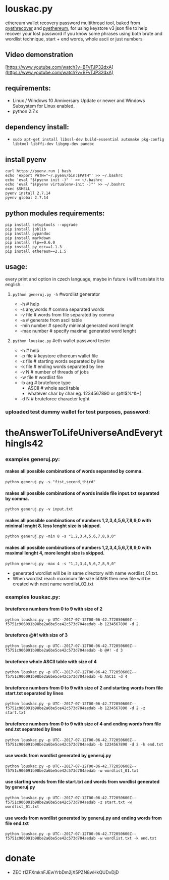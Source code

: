# louskac.py
ethereum wallet recovery password multithread tool, baked from [pyethrecover](https://github.com/burjorjee/pyethrecover) and [pyethereum](https://github.com/ethereum/pyethereum), for using keystore v3 json file to help recover your lost password if you know some phrases using both brute and wordlist technique, start + end words, whole ascii or just numbers

## Video demonstration
[https://www.youtube.com/watch?v=BFvTJP32dxA](https://www.youtube.com/watch?v=BFvTJP32dxA)

## requirements:
- Linux / Windows 10 Anniversary Update or newer and Windows Subsystem for Linux enabled.
- python 2.7.x
 
## dependency install:
- `sudo apt-get install libssl-dev build-essential automake pkg-config libtool libffi-dev libgmp-dev pandoc`

## install pyenv
```
curl https://pyenv.run | bash
echo 'export PATH="~/.pyenv/bin:$PATH"' >> ~/.bashrc
echo 'eval "$(pyenv init -)" ' >> ~/.bashrc
echo 'eval "$(pyenv virtualenv-init -)"' >> ~/.bashrc
exec $SHELL
pyenv install 2.7.14
pyenv global 2.7.14
```

## python modules requirements:
```
pip install setuptools --upgrade
pip install joblib
pip install pypandoc
pip install markdown
pip install rlp==0.6.0
pip install py_ecc==1.1.3
pip install ethereum==2.1.5
```

## usage:
every print and option in czech language, maybe in future i will translate it to english.

1. `python generuj.py -h` #wordlist generator
    - -h                # help
    - -s any,words      # comma separated words
    - -v file           # words from file separated by comma
    - -a                # generate from ascii table
    - -min number       # specify minimal generated word lenght
    - -max number       # specify maximal generated word lenght
    
2. `python louskac.py`  #eth wallet password tester
    - -h                # help
    - -p file           # keystore ethereum wallet file
    - -z file           # starting words separated by line
    - -k file           # ending words separated by line
    - -v N              # number of threads of jobs
    - -w file           # wordlist file
    - -b arg            # bruteforce type
        - ASCII         # whole ascii table
        - whatever char by char eg. 1234567890 or @#!$%^&*(
    - -d N              # bruteforce character leght

### uploaded test dummy wallet for test purposes, password:
# theAnswerToLifeUniverseAndEverythingIs42

### examples generuj.py:
  #### makes all possible combinations of words separated by comma. 
  `python generuj.py -s "fist,second,third"`      
  
  #### makes all possible combinations of words inside file input.txt separated by comma.
  `python generuj.py -v input.txt`                
  
  #### makes all possible combinations of numbers 1,2,3,4,5,6,7,8,9,0 with minimal lenght 8. less lenght size is skipped.
  `python generuj.py -min 8 -s "1,2,3,4,5,6,7,8,9,0"`

  #### makes all possible combinations of numbers 1,2,3,4,5,6,7,8,9,0 with maximal lenght 4, more lenght size is skipped.
  `python generuj.py -max 4 -s "1,2,3,4,5,6,7,8,9,0"`

  - generated wordlist will be in same directory with name wordlist_01.txt. 
  - When wordlist reach maximum file size 50MB then new file will be created with next name wordlist_02.txt

### examples louskac.py:
  #### bruteforce numbers from 0 to 9 with size of 2
  `python louskac.py -p UTC--2017-07-12T00-06-42.772050600Z--f5751c906091b98be2a6be5ce42c573d704aedab -b 1234567890 -d 2`
  
  #### bruteforce @#! with size of 3
  `python louskac.py -p UTC--2017-07-12T00-06-42.772050600Z--f5751c906091b98be2a6be5ce42c573d704aedab -b @#! -d 3`
  
  #### bruteforce whole ASCII table with size of 4 
  `python louskac.py -p UTC--2017-07-12T00-06-42.772050600Z--f5751c906091b98be2a6be5ce42c573d704aedab -b ASCII -d 4`
  
  #### bruteforce numbers from 0 to 9 with size of 2 and starting words from file start.txt separated by lines
  `python louskac.py -p UTC--2017-07-12T00-06-42.772050600Z--f5751c906091b98be2a6be5ce42c573d704aedab -b 1234567890 -d 2 -z start.txt`
  
  #### bruteforce numbers from 0 to 9 with size of 4 and ending words from file end.txt separated by lines
  `python louskac.py -p UTC--2017-07-12T00-06-42.772050600Z--f5751c906091b98be2a6be5ce42c573d704aedab -b 1234567890 -d 2 -k end.txt`
  
  #### use words from wordlist generated by generuj.py
  `python louskac.py -p UTC--2017-07-12T00-06-42.772050600Z--f5751c906091b98be2a6be5ce42c573d704aedab -w wordlist_01.txt`
  
  #### use starting words from file start.txt and words from wordlist generated by generuj.py
  `python louskac.py -p UTC--2017-07-12T00-06-42.772050600Z--f5751c906091b98be2a6be5ce42c573d704aedab -z start.txt -w wordlist_01.txt`
  
  #### use words from wordlist generated by generuj.py and ending words from file end.txt
  `python louskac.py -p UTC--2017-07-12T00-06-42.772050600Z--f5751c906091b98be2a6be5ce42c573d704aedab -w wordlist.txt -k end.txt`
  
  # donate 
  - ZEC t1ZFXmknFJEwYrbDm2jX5PZN8wHkQUDvDjD
  
